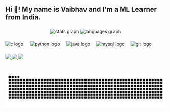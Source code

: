 <h2 align="left">Hi 👋! My name is Vaibhav and I'm a  ML Learner from India.</h2>

###

<div align="center">
  <img src="https://github-readme-stats.vercel.app/api?username=VaibhavRox&hide_title=false&hide_rank=false&show_icons=true&include_all_commits=true&count_private=true&disable_animations=false&theme=dracula&locale=en&hide_border=false" height="150" alt="stats graph"  />
  <img src="https://github-readme-stats.vercel.app/api/top-langs?username=VaibhavRox&locale=en&hide_title=false&layout=compact&card_width=320&langs_count=5&theme=dracula&hide_border=false" height="150" alt="languages graph"  />
</div>

###


###

<div align="left">
  <img src="https://cdn.jsdelivr.net/gh/devicons/devicon/icons/c/c-original.svg" height="30" alt="c logo" />
  <img width="12" />
  <img src="https://cdn.jsdelivr.net/gh/devicons/devicon/icons/python/python-original.svg" height="30" alt="python logo" />
  <img width="12" />
  <img src="https://cdn.jsdelivr.net/gh/devicons/devicon/icons/java/java-original.svg" height="30" alt="java logo" />
  <img width="12" />
  <img src="https://cdn.jsdelivr.net/gh/devicons/devicon/icons/mysql/mysql-original.svg" height="30" alt="mysql logo" />
  <img width="12" />
  <img src="https://cdn.jsdelivr.net/gh/devicons/devicon/icons/git/git-original.svg" height="30" alt="git logo" />
</div>

###

<div align="left">
  <a href="https://www.linkedin.com/in/devaraj-vaibhav-3116112a1/" target="_blank">
    <img src="https://img.shields.io/badge/LinkedIn-0077B5?style=for-the-badge&logo=linkedin&logoColor=white" height="35" />
  </a>
  <a href="https://leetcode.com/4ajUqPdkVC/" target="_blank">
    <img src="https://img.shields.io/badge/LeetCode-FFA116?style=for-the-badge&logo=leetcode&logoColor=black" height="35" />
  </a>
  <a href="https://auth.geeksforgeeks.org/user/your-gfg-username/" target="_blank">
    <img src="https://img.shields.io/badge/GeeksforGeeks-2F8D46?style=for-the-badge&logo=geeksforgeeks&logoColor=white" height="35" />
  </a>
</div>

###

<br clear="both">

<img src="https://raw.githubusercontent.com/VaibhavRox/VaibhavRox/output/snake.svg" alt="Snake animation" />

###
 
